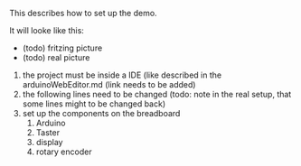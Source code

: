 This describes how to set up the demo.

It will looke like this:

- (todo) fritzing picture
- (todo) real picture

1. the project must be inside a IDE (like described in the arduinoWebEditor.md (link needs to be added)
1. the following lines need to be changed (todo: note in the real setup, that some lines might to be changed back)
2. set up the components on the breadboard
   1. Arduino
   2. Taster
   3. display
   4. rotary encoder
